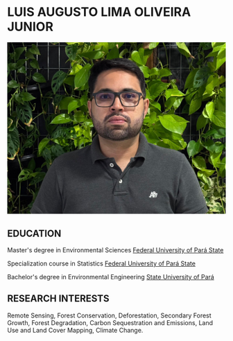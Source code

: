 # LUIS AUGUSTO LIMA OLIVEIRA JUNIOR

![alt text](https://github.com/luisaugustojr/resume/raw/37320e052266b7bcbe933e6789048d94e1e31c15/luis_oliveira.jpeg)

## EDUCATION
Master's degree in Environmental Sciences [Federal University of Pará State](https://ufpa.br)

Specialization course in Statistics [Federal University of Pará State](https://ufpa.br)

Bachelor's degree in Environmental Engineering [State University of Pará](https://www.uepa.br/)

## RESEARCH INTERESTS
Remote Sensing, Forest Conservation, Deforestation, Secondary Forest Growth, Forest Degradation, Carbon Sequestration and Emissions, Land Use and Land Cover Mapping, Climate Change.